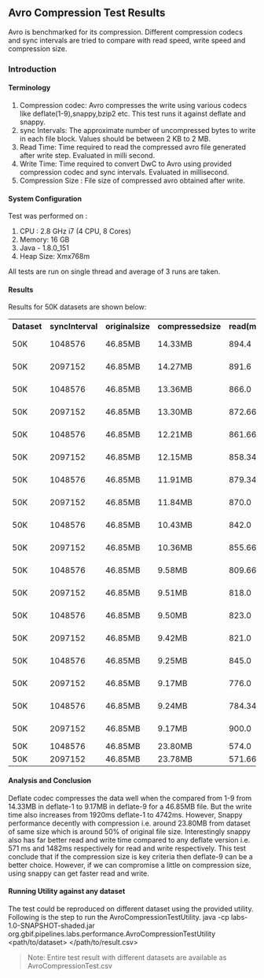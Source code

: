 ## Avro Compression Test Results
Avro is benchmarked for its compression. Different compression codecs and sync intervals are tried to compare with read speed, write speed and compression size.

### Introduction

#### Terminology
1. Compression codec: Avro compresses the write using various codecs like deflate(1-9),snappy,bzip2 etc. This test runs it against deflate and snappy.
2. sync Intervals: The approximate number of uncompressed bytes to write in each file block. Values should be between 2 KB to 2 MB.
3. Read Time: Time required to read the compressed avro file generated after write step. Evaluated in milli second.
4. Write Time: Time required to convert DwC to Avro using provided compression codec and sync intervals. Evaluated in millisecond.
5. Compression Size : File size of compressed avro obtained after write.

#### System Configuration
Test was performed on :
1. CPU : 2.8 GHz i7 (4 CPU, 8 Cores)
2. Memory: 16 GB
3. Java - 1.8.0_151
4. Heap Size: Xmx768m

All tests are run on single thread and average of 3 runs are taken.

#### Results
Results for 50K datasets are shown below:

<table border="0">
<tr><th>Dataset</th><th>syncInterval</th><th>originalsize</th><th>compressedsize</th><th>read(ms)</th><th>write(ms)</th><th>codec</th><th>occurrences</th></tr>
<tr><td>50K</td><td>1048576</td><td>46.85MB</td><td>14.33MB</td><td>894.4</td><td>1920.0</td><td>deflate-1</td><td>50316</td></tr>
<tr><td>50K</td><td>2097152</td><td>46.85MB</td><td>14.27MB</td><td>891.6</td><td>1944.0</td><td>deflate-1</td><td>50316</td></tr>
<tr><td>50K</td><td>1048576</td><td>46.85MB</td><td>13.36MB</td><td>866.0</td><td>1931.33</td><td>deflate-2</td><td>50316</td></tr>
<tr><td>50K</td><td>2097152</td><td>46.85MB</td><td>13.30MB</td><td>872.66</td><td>1919.0</td><td>deflate-2</td><td>50316</td></tr>   
<tr><td>50K</td><td>1048576</td><td>46.85MB</td><td>12.21MB</td><td>861.66</td><td>1923.0</td><td>deflate-3</td><td>50316</td></tr>
<tr><td>50K</td><td>2097152</td><td>46.85MB</td><td>12.15MB</td><td>858.34</td><td>1888.67</td><td>deflate-3</td><td>50316</td></tr>
<tr><td>50K</td><td>1048576</td><td>46.85MB</td><td>11.91MB</td><td>879.34</td><td>2453.35</td><td>deflate-4</td><td>50316</td></tr>
<tr><td>50K</td><td>2097152</td><td>46.85MB</td><td>11.84MB</td><td>870.0</td><td>2381.35</td><td>deflate-4</td><td>50316</td></tr>  
<tr><td>50K</td><td>1048576</td><td>46.85MB</td><td>10.43MB</td><td>842.0</td><td>2436.0</td><td>deflate-5</td><td>50316</td></tr>
<tr><td>50K</td><td>2097152</td><td>46.85MB</td><td>10.36MB</td><td>855.66</td><td>2479.35</td><td>deflate-5</td><td>50316</td></tr>
<tr><td>50K</td><td>1048576</td><td>46.85MB</td><td>9.58MB</td><td>809.66</td><td>2598.0</td><td>deflate-6</td><td>50316</td></tr>
<tr><td>50K</td><td>2097152</td><td>46.85MB</td><td>9.51MB</td><td>818.0</td><td>2607.65</td><td>deflate-6</td><td>50316</td></tr>
<tr><td>50K</td><td>1048576</td><td>46.85MB</td><td>9.50MB</td><td>823.0</td><td>2668.35</td><td>deflate-7</td><td>50316</td></tr>
<tr><td>50K</td><td>2097152</td><td>46.85MB</td><td>9.42MB</td><td>821.0</td><td>2644.35</td><td>deflate-7</td><td>50316</td></tr>
<tr><td>50K</td><td>1048576</td><td>46.85MB</td><td>9.25MB</td><td>845.0</td><td>3569.65</td><td>deflate-8</td><td>50316</td></tr>
<tr><td>50K</td><td>2097152</td><td>46.85MB</td><td>9.17MB</td><td>776.0</td><td>3387.35</td><td>deflate-8</td><td>50316</td></tr>
<tr><td>50K</td><td>1048576</td><td>46.85MB</td><td>9.24MB</td><td>784.34</td><td>4742.3</td><td>deflate-9</td><td>50316</td></tr>
<tr><td>50K</td><td>2097152</td><td>46.85MB</td><td>9.17MB</td><td>900.0</td><td>4735.66</td><td>deflate-9</td><td>50316</td></tr>
<tr><td>50K</td><td>1048576</td><td>46.85MB</td><td>23.80MB</td><td>574.0</td><td>1498.33</td><td>snappy</td><td>50316</td></tr>
<tr><td>50K</td><td>2097152</td><td>46.85MB</td><td>23.78MB</td><td>571.66</td><td>1482.33</td><td>snappy</td><td>50316</td></tr>
</table> 

#### Analysis and Conclusion
Deflate codec compresses the data well when the compared from 1-9 from 14.33MB in deflate-1 to 9.17MB in deflate-9 for a 46.85MB file. But the write time also increases from 1920ms deflate-1 to 4742ms. However, Snappy performance decently with compression i.e. around 23.80MB from dataset of same size which is around 50% of original file size. Interestingly snappy also has far better read and write time compared to any deflate version i.e. 571 ms and 1482ms respectively for read and write respectively.
This test conclude that if the compression size is key criteria then deflate-9 can be  a better choice. However, if we can compromise a little on compression size, using snappy can get faster read and write. 

#### Running Utility against any dataset
The test could be reproduced on different dataset using the provided utility. 
Following is the step to run the AvroCompressionTestUtility.
java -cp labs-1.0-SNAPSHOT-shaded.jar org.gbif.pipelines.labs.performance.AvroCompressionTestUtility <path/to/dataset> </path/to/result.csv> <repetition eg.2>

> Note: Entire test result with different datasets are available as AvroCompressionTest.csv
